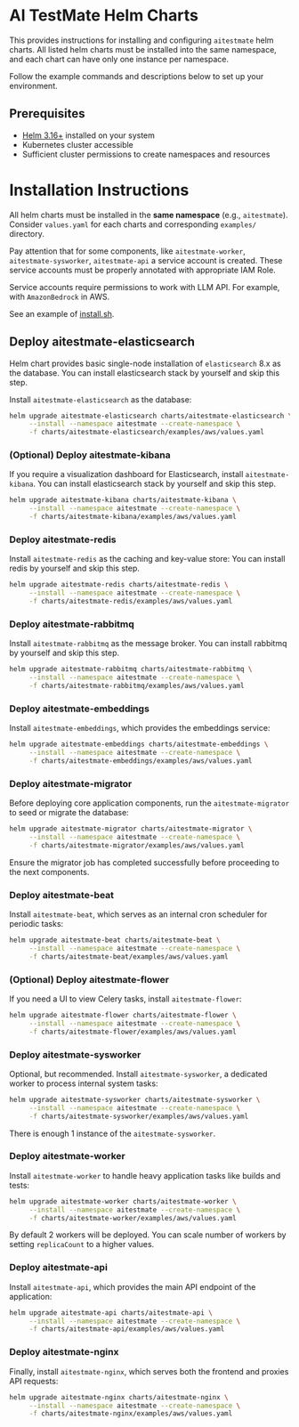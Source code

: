 # AI TestMate Helm Charts

This provides instructions for installing and configuring `aitestmate` helm
charts. All listed helm charts must be installed into the same namespace, and
each chart can have only one instance per namespace.

Follow the example commands and descriptions below to set up your environment.

## Prerequisites

- [Helm 3.16+](https://helm.sh/) installed on your system
- Kubernetes cluster accessible
- Sufficient cluster permissions to create namespaces and resources

# Installation Instructions

All helm charts must be installed in the **same namespace** (e.g.,
`aitestmate`). Consider `values.yaml` for each charts and corresponding
`examples/` directory.

Pay attention that for some components, like `aitestmate-worker`,
`aitestmate-sysworker`, `aitestmate-api` a service account is created. These
service accounts must be properly annotated with appropriate IAM Role.

Service accounts require permissions to work with LLM API.
For example, with `AmazonBedrock` in AWS.

See an example of [install.sh](./install.sh).

## Deploy aitestmate-elasticsearch

Helm chart provides basic single-node installation of `elasticsearch` 8.x as the database.
You can install elasticsearch stack by yourself and skip this step.

Install `aitestmate-elasticsearch` as the database:

```bash
helm upgrade aitestmate-elasticsearch charts/aitestmate-elasticsearch \
     --install --namespace aitestmate --create-namespace \
     -f charts/aitestmate-elasticsearch/examples/aws/values.yaml
```

### (Optional) Deploy aitestmate-kibana

If you require a visualization dashboard for Elasticsearch, install `aitestmate-kibana`.
You can install elasticsearch stack by yourself and skip this step.

```bash
helm upgrade aitestmate-kibana charts/aitestmate-kibana \
     --install --namespace aitestmate --create-namespace \
     -f charts/aitestmate-kibana/examples/aws/values.yaml
```
### Deploy aitestmate-redis

Install `aitestmate-redis` as the caching and key-value store:
You can install redis by yourself and skip this step.

```bash
helm upgrade aitestmate-redis charts/aitestmate-redis \
     --install --namespace aitestmate --create-namespace \
     -f charts/aitestmate-redis/examples/aws/values.yaml
```

### Deploy aitestmate-rabbitmq

Install `aitestmate-rabbitmq` as the message broker.
You can install rabbitmq by yourself and skip this step.

```bash
helm upgrade aitestmate-rabbitmq charts/aitestmate-rabbitmq \
     --install --namespace aitestmate --create-namespace \
     -f charts/aitestmate-rabbitmq/examples/aws/values.yaml
```

### Deploy aitestmate-embeddings

Install `aitestmate-embeddings`, which provides the embeddings service:

```bash
helm upgrade aitestmate-embeddings charts/aitestmate-embeddings \
     --install --namespace aitestmate --create-namespace \
     -f charts/aitestmate-embeddings/examples/aws/values.yaml
```

### Deploy aitestmate-migrator

Before deploying core application components, run the `aitestmate-migrator` to
seed or migrate the database:

```bash
helm upgrade aitestmate-migrator charts/aitestmate-migrator \
     --install --namespace aitestmate --create-namespace \
     -f charts/aitestmate-migrator/examples/aws/values.yaml
```

Ensure the migrator job has completed successfully before proceeding to the next components.

### Deploy aitestmate-beat

Install `aitestmate-beat`, which serves as an internal cron scheduler for periodic tasks:

```bash
helm upgrade aitestmate-beat charts/aitestmate-beat \
     --install --namespace aitestmate --create-namespace \
     -f charts/aitestmate-beat/examples/aws/values.yaml
```

### (Optional) Deploy aitestmate-flower

If you need a UI to view Celery tasks, install `aitestmate-flower`:

```bash
helm upgrade aitestmate-flower charts/aitestmate-flower \
     --install --namespace aitestmate --create-namespace \
     -f charts/aitestmate-flower/examples/aws/values.yaml
```

### Deploy aitestmate-sysworker

Optional, but recommended. Install `aitestmate-sysworker`, a dedicated worker
to process internal system tasks:

```bash
helm upgrade aitestmate-sysworker charts/aitestmate-sysworker \
     --install --namespace aitestmate --create-namespace \
     -f charts/aitestmate-sysworker/examples/aws/values.yaml
```

There is enough 1 instance of the `aitestmate-sysworker`.

### Deploy aitestmate-worker

Install `aitestmate-worker` to handle heavy application tasks like builds and tests:

```bash
helm upgrade aitestmate-worker charts/aitestmate-worker \
     --install --namespace aitestmate --create-namespace \
     -f charts/aitestmate-worker/examples/aws/values.yaml
```

By default 2 workers will be deployed. You can scale number of workers by
setting `replicaCount` to a higher values.

### Deploy aitestmate-api

Install `aitestmate-api`, which provides the main API endpoint of the application:

```bash
helm upgrade aitestmate-api charts/aitestmate-api \
     --install --namespace aitestmate --create-namespace \
     -f charts/aitestmate-api/examples/aws/values.yaml
```

### Deploy aitestmate-nginx

Finally, install `aitestmate-nginx`, which serves both the frontend and proxies API requests:

```bash
helm upgrade aitestmate-nginx charts/aitestmate-nginx \
     --install --namespace aitestmate --create-namespace \
     -f charts/aitestmate-nginx/examples/aws/values.yaml
```
